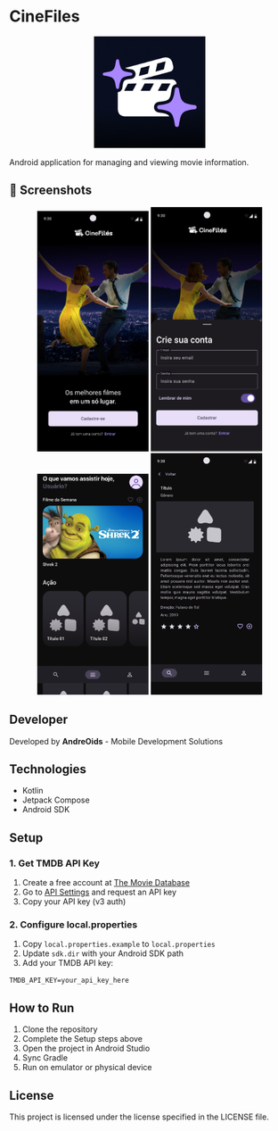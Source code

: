 # CineFiles

<div align="center">
  <img src=".github/screenshots/cinefiles-logo.jpg" alt="CineFiles Logo" width="200"/>
</div>

Android application for managing and viewing movie information.

## 📱 Screenshots

<div align="center">
  <img src=".github/screenshots/cinefile-screen1.png" alt="Login Screen" width="200"/>
  <img src=".github/screenshots/cinefile-screen2.png" alt="Sign Up" width="200"/>
  <img src=".github/screenshots/cinefile-screen3.png" alt="Home" width="200"/>
  <img src=".github/screenshots/cinefile-screen4.png" alt="Movie Details" width="200"/>
</div>

## Developer

Developed by **AndreOids** - Mobile Development Solutions

## Technologies

- Kotlin
- Jetpack Compose
- Android SDK

## Setup

### 1. Get TMDB API Key

1. Create a free account at [The Movie Database](https://www.themoviedb.org/)
2. Go to [API Settings](https://www.themoviedb.org/settings/api) and request an API key
3. Copy your API key (v3 auth)

### 2. Configure local.properties

1. Copy `local.properties.example` to `local.properties`
2. Update `sdk.dir` with your Android SDK path
3. Add your TMDB API key:
```
TMDB_API_KEY=your_api_key_here
```

## How to Run

1. Clone the repository
2. Complete the Setup steps above
3. Open the project in Android Studio
4. Sync Gradle
5. Run on emulator or physical device

## License

This project is licensed under the license specified in the LICENSE file.

